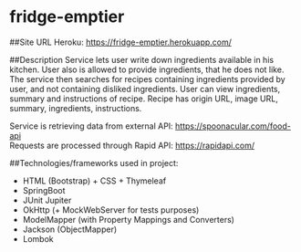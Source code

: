 # fridge-emptier

##Site URL
Heroku: https://fridge-emptier.herokuapp.com/

##Description
Service lets user write down ingredients available in his kitchen. User also is allowed to provide ingredients, that he does not like. The service then searches for recipes containing ingredients provided by user, and not containing disliked ingredients. User can view ingredients, summary and instructions of recipe. Recipe has origin URL, image URL, summary, ingredients, instructions.

Service is retrieving data from external API: https://spoonacular.com/food-api  
Requests are processed through Rapid API: https://rapidapi.com/

##Technologies/frameworks used in project:
- HTML (Bootstrap) + CSS + Thymeleaf
- SpringBoot
- JUnit Jupiter
- OkHttp (+ MockWebServer for tests purposes)
- ModelMapper (with Property Mappings and Converters)
- Jackson (ObjectMapper)
- Lombok